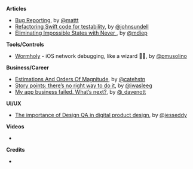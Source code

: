 **Articles**

* [Bug Reporting](https://nshipster.com/bug-reporting/), by [@mattt](https://twitter.com/mattt)
* [Refactoring Swift code for testability](https://www.swiftbysundell.com/posts/refactoring-swift-code-for-testability), by [@johnsundell](https://twitter.com/johnsundell)
* [Eliminating Impossible States with Never ](http://matt.diephouse.com/2018/07/eliminating-impossible-states-with-never/), by [@mdiep](https://twitter.com/mdiep)

**Tools/Controls**

* [Wormholy](https://github.com/pmusolino/Wormholy) - iOS network debugging, like a wizard 🧙‍♂️, by [@pmusolino](https://twitter.com/pmusolino)

**Business/Career**

* [Estimations And Orders Of Magnitude](https://cate.blog/2018/07/17/estimations-and-orders-of-magnitude/), by [@catehstn](https://twitter.com/catehstn/)
* [Story points: there’s no right way to do it](https://www.sicpers.info/2018/07/story-points/), by [@iwasleeg](https://twitter.com/iwasleeg)
* [My app business failed. What’s next?](https://www.davenott.co.uk/2018/07/11/my-app-business-failed-whats-next/), by [@_davenott](https://www.twitter.com/_davenott)

**UI/UX**

* [The importance of Design QA in digital product design](https://uxdesign.cc/the-importance-of-design-qa-in-digital-product-design-c3f3d128270), by [@jesseddy](https://twitter.com/jesseddy)

**Videos**

* 

**Credits**

* 
